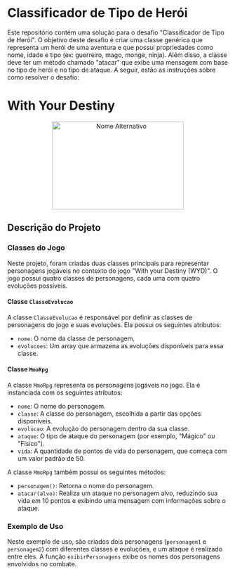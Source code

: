 # Classificador de Tipo de Herói

Este repositório contém uma solução para o desafio "Classificador de Tipo de Herói". O objetivo deste desafio é criar uma classe genérica que representa um herói de uma aventura e que possui propriedades como nome, idade e tipo (ex: guerreiro, mago, monge, ninja). Além disso, a classe deve ter um método chamado "atacar" que exibe uma mensagem com base no tipo de herói e no tipo de ataque. A seguir, estão as instruções sobre como resolver o desafio:

# With Your Destiny

<div style="text-align:center;">
  <img src="https://steamuserimages-a.akamaihd.net/ugc/1829036090974146606/2EBBAE58AE8BD628C4EC0A2DF7FB645E0AB74189/" alt="Nome Alternativo" width="300" height="200">
</div>

## Descrição do Projeto

### Classes do Jogo

Neste projeto, foram criadas duas classes principais para representar personagens jogáveis no contexto do jogo "With your Destiny (WYD)". O jogo possui quatro classes de personagens, cada uma com quatro evoluções possíveis.

#### Classe `ClasseEvolucao`

A classe `ClasseEvolucao` é responsável por definir as classes de personagens do jogo e suas evoluções. Ela possui os seguintes atributos:

- `nome`: O nome da classe de personagem.
- `evolucoes`: Um array que armazena as evoluções disponíveis para essa classe.

#### Classe `MmoRpg`

A classe `MmoRpg` representa os personagens jogáveis no jogo. Ela é instanciada com os seguintes atributos:

- `nome`: O nome do personagem.
- `classe`: A classe do personagem, escolhida a partir das opções disponíveis.
- `evolucao`: A evolução do personagem dentro da sua classe.
- `ataque`: O tipo de ataque do personagem (por exemplo, "Mágico" ou "Físico").
- `vida`: A quantidade de pontos de vida do personagem, que começa com um valor padrão de 50.

A classe `MmoRpg` também possui os seguintes métodos:

- `personagem()`: Retorna o nome do personagem.
- `atacar(alvo)`: Realiza um ataque no personagem alvo, reduzindo sua vida em 10 pontos e exibindo uma mensagem com informações sobre o ataque.

### Exemplo de Uso

Neste exemplo de uso, são criados dois personagens (`personagem1` e `personagem2`) com diferentes classes e evoluções, e um ataque é realizado entre eles. A função `exibirPersonagens` exibe os nomes dos personagens envolvidos no combate.
